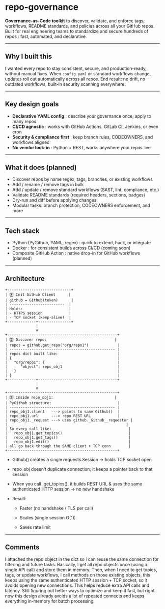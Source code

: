 # repo-governance

**Governance-as-Code toolkit** to discover, validate, and enforce tags, workflows, README standards, and policies across all your GitHub repos.
Built for real engineering teams to standardize and secure hundreds of repos : fast, automated, and declarative.

---

## Why I built this

I wanted every repo to stay consistent, secure, and production-ready, without manual fixes.
When `config.yaml` or standard workflows change, updates roll out automatically across all repos.
End result: no drift, no outdated workflows, built-in security scanning everywhere.

---

## Key design goals

- **Declarative YAML config** : describe your governance once, apply to many repos
- **CI/CD agnostic** : works with GitHub Actions, GitLab CI, Jenkins, or even cron
- **Security & compliance first** : keep branch rules, CODEOWNERS, and workflows aligned
- **No vendor lock-in** : Python + REST, works anywhere your repos live

---

## What it does (planned)

* Discover repos by name regex, tags, branches, or existing workflows
* Add / rename / remove tags in bulk
* Add / update / remove standard workflows (SAST, lint, compliance, etc.)
* Validate README standards (required headers, sections, badges)
* Dry-run and diff before applying changes
* Modular tasks: branch protection, CODEOWNERS enforcement, and more

---

## Tech stack

* Python (PyGithub, YAML, regex) : quick to extend, hack, or integrate
* Docker : for consistent builds across CI/CD (coming soon)
* Composite GitHub Action : native drop-in for GitHub workflows (planned)

---

## Architecture

```
+-----------------------------+
| 1️⃣ Init GitHub Client      |
| github = Github(token)      |
| -------------------------  |
| Holds:                     |
| - HTTPS session            |
| - TCP socket (keep-alive)  |
+-------------+---------------+
              |
              v
+--------------------------------------------------+
| 2️⃣ Discover repos                               |
| repos = github.get_repo("org/repo1")             |
| ------------------------------------------------ |
| repos dict built like:                           |
| {                                                |
|   "org/repo1": {                                 |
|      "object": repo_obj1                         |
|   }                                              |
| }                                                |
+-------------+------------------------------------+
              |
              v
+--------------------------------------------------+
| 3️⃣ Inside repo_obj1:                            |
| PyGithub structure:                              |
| ------------------------------------------------ |
| repo_obj1.client   ---> points to same Github()  |
| repo_obj1.url      ---> repo REST URL            |
| repo_obj1._request ---> uses github._Github__requester |
|                                                      |
| So every call like:                                   |
|   repo_obj1.get_topics()                              |
|   repo_obj1.get_tags()                                |
|   repo_obj1.edit()                                    |
| all go back through the SAME client + TCP conn        |
+--------------------------------------------------+
```

* Github() creates a single requests.Session → holds TCP socket open

* repo_obj doesn’t duplicate connection; it keeps a pointer back to that session

* When you call .get_topics(), it builds REST URL & uses the same authenticated HTTP session → no new handshake

* Result:

    - Faster (no handshake / TLS per call)

    - Scales (single session O(1))

    - Saves rate limit

---
## Comments
I attached the repo object in the dict so I can reuse the same connection for filtering and future tasks.
Basically, I get all repo objects once (using a single API call) and store them in memory.
Then, when I need to get topics, tags, or update workflows, I call methods on those existing objects, this keeps using the same authenticated HTTP session + TCP socket, so it avoids opening new connections.
This helps reduce extra API calls and latency.
Still figuring out better ways to optimize and keep it fast, but right now this design already avoids a lot of repeated connects and keeps everything in-memory for batch processing.
